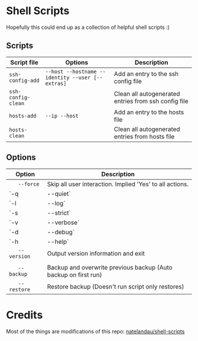 # Shell Scripts

Hopefully this could end up as a collection of helpful shell scripts :)



## Scripts

| Script file         | Options                                          | Description                                          |
|---------------------|--------------------------------------------------|------------------------------------------------------|
| `ssh-config-add`    | `--host --hostname --identity --user [--extras]` | Add an entry to the ssh config file                  |
| `ssh-config-clean`  |                                                  | Clean all autogenerated entries from ssh config file |
| `hosts-add`         | `--ip --host`                                    | Add an entry to the hosts file                       |
| `hosts-clean`       |                                                  | Clean all autogenerated entries from hosts file      |


## Options

| Option         | Description                                                      |
|----------------|------------------------------------------------------------------|
| `   --force`   | Skip all user interaction. Implied 'Yes' to all actions.        |
| `-q|--quiet`   | Don't print any output                                           |
| `-l|--log`     | Print output to logfile                                          |
| `-s|--strict`  | Exit script with null variables.  i.e 'set -o nounset'           |
| `-v|--verbose` | Output more information.                                         |
| `-d|--debug`   | Runs script in BASH debug mode (set -x)                          |
| `-h|--help`    | Display this help and exit                                       |
| `   --version` | Output version information and exit                              |
| | |
| `   --backup`  | Backup and overwrite previous backup (Auto backup on first run)  |
| `   --restore` | Restore backup (Doesn't run script only restores)                |


# Credits

Most of the things are modifications of this repo: [natelandau/shell-scripts](https://github.com/natelandau/shell-scripts)